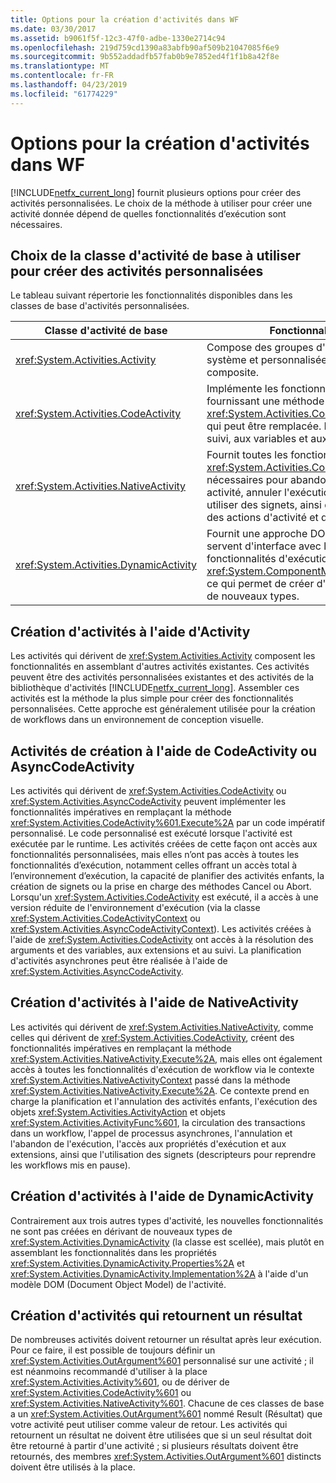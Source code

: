 ```yaml
---
title: Options pour la création d'activités dans WF
ms.date: 03/30/2017
ms.assetid: b9061f5f-12c3-47f0-adbe-1330e2714c94
ms.openlocfilehash: 219d759cd1390a83abfb90af509b21047085f6e9
ms.sourcegitcommit: 9b552addadfb57fab0b9e7852ed4f1f1b8a42f8e
ms.translationtype: MT
ms.contentlocale: fr-FR
ms.lasthandoff: 04/23/2019
ms.locfileid: "61774229"
---
```

# <a name="activity-authoring-options-in-wf"></a>Options pour la création d'activités dans WF
[!INCLUDE[netfx_current_long](../../../includes/netfx-current-long-md.md)] fournit plusieurs options pour créer des activités personnalisées. Le choix de la méthode à utiliser pour créer une activité donnée dépend de quelles fonctionnalités d’exécution sont nécessaires.  
  
## <a name="deciding-which-base-activity-class-to-use-for-authoring-custom-activities"></a>Choix de la classe d'activité de base à utiliser pour créer des activités personnalisées  
 Le tableau suivant répertorie les fonctionnalités disponibles dans les classes de base d'activités personnalisées.  
  
|Classe d'activité de base|Fonctionnalités disponibles|  
|-------------------------|------------------------|  
|<xref:System.Activities.Activity>|Compose des groupes d'activités fournies par le système et personnalisées dans une activité composite.|  
|<xref:System.Activities.CodeActivity>|Implémente les fonctionnalités impératives en fournissant une méthode <xref:System.Activities.CodeActivity%601.Execute%2A> qui peut être remplacée. Donne également accès au suivi, aux variables et aux arguments.|  
|<xref:System.Activities.NativeActivity>|Fournit toutes les fonctionnalités de <xref:System.Activities.CodeActivity>, plus celles nécessaires pour abandonner l'exécution d'une activité, annuler l'exécution d'une activité enfant, utiliser des signets, ainsi que planifier des activités, des actions d'activité et des fonctions.|  
|<xref:System.Activities.DynamicActivity>|Fournit une approche DOM pour créer des activités qui servent d'interface avec le concepteur WF et les fonctionnalités d'exécution via <xref:System.ComponentModel.ICustomTypeDescriptor>, ce qui permet de créer d'autres activités sans définir de nouveaux types.|  
  
## <a name="authoring-activities-using-activity"></a>Création d'activités à l'aide d'Activity  
 Les activités qui dérivent de <xref:System.Activities.Activity> composent les fonctionnalités en assemblant d'autres activités existantes. Ces activités peuvent être des activités personnalisées existantes et des activités de la bibliothèque d'activités [!INCLUDE[netfx_current_long](../../../includes/netfx-current-long-md.md)]. Assembler ces activités est la méthode la plus simple pour créer des fonctionnalités personnalisées. Cette approche est généralement utilisée pour la création de workflows dans un environnement de conception visuelle.  
  
## <a name="authoring-activities-using-codeactivity-or-asynccodeactivity"></a>Activités de création à l'aide de CodeActivity ou AsyncCodeActivity  
 Les activités qui dérivent de <xref:System.Activities.CodeActivity> ou <xref:System.Activities.AsyncCodeActivity> peuvent implémenter les fonctionnalités impératives en remplaçant la méthode <xref:System.Activities.CodeActivity%601.Execute%2A> par un code impératif personnalisé. Le code personnalisé est exécuté lorsque l'activité est exécutée par le runtime. Les activités créées de cette façon ont accès aux fonctionnalités personnalisées, mais elles n’ont pas accès à toutes les fonctionnalités d’exécution, notamment celles offrant un accès total à l’environnement d’exécution, la capacité de planifier des activités enfants, la création de signets ou la prise en charge des méthodes Cancel ou Abort. Lorsqu'un <xref:System.Activities.CodeActivity> est exécuté, il a accès à une version réduite de l'environnement d'exécution (via la classe <xref:System.Activities.CodeActivityContext> ou <xref:System.Activities.AsyncCodeActivityContext>). Les activités créées à l'aide de <xref:System.Activities.CodeActivity> ont accès à la résolution des arguments et des variables, aux extensions et au suivi. La planification d'activités asynchrones peut être réalisée à l'aide de <xref:System.Activities.AsyncCodeActivity>.  
  
## <a name="authoring-activities-using-nativeactivity"></a>Création d'activités à l'aide de NativeActivity  
 Les activités qui dérivent de <xref:System.Activities.NativeActivity>, comme celles qui dérivent de <xref:System.Activities.CodeActivity>, créent des fonctionnalités impératives en remplaçant la méthode <xref:System.Activities.NativeActivity.Execute%2A>, mais elles ont également accès à toutes les fonctionnalités d'exécution de workflow via le contexte <xref:System.Activities.NativeActivityContext> passé dans la méthode <xref:System.Activities.NativeActivity.Execute%2A>. Ce contexte prend en charge la planification et l'annulation des activités enfants, l'exécution des objets <xref:System.Activities.ActivityAction> et objets <xref:System.Activities.ActivityFunc%601>, la circulation des transactions dans un workflow, l'appel de processus asynchrones, l'annulation et l'abandon de l'exécution, l'accès aux propriétés d'exécution et aux extensions, ainsi que l'utilisation des signets (descripteurs pour reprendre les workflows mis en pause).  
  
## <a name="authoring-activities-using-dynamicactivity"></a>Création d'activités à l'aide de DynamicActivity  
 Contrairement aux trois autres types d'activité, les nouvelles fonctionnalités ne sont pas créées en dérivant de nouveaux types de <xref:System.Activities.DynamicActivity> (la classe est scellée), mais plutôt en assemblant les fonctionnalités dans les propriétés <xref:System.Activities.DynamicActivity.Properties%2A> et <xref:System.Activities.DynamicActivity.Implementation%2A> à l'aide d'un modèle DOM (Document Object Model) de l'activité.  
  
## <a name="authoring-activities-that-return-a-result"></a>Création d'activités qui retournent un résultat  
 De nombreuses activités doivent retourner un résultat après leur exécution. Pour ce faire, il est possible de toujours définir un <xref:System.Activities.OutArgument%601> personnalisé sur une activité ; il est néanmoins recommandé d'utiliser à la place <xref:System.Activities.Activity%601>, ou de dériver de <xref:System.Activities.CodeActivity%601> ou <xref:System.Activities.NativeActivity%601>. Chacune de ces classes de base a un <xref:System.Activities.OutArgument%601> nommé Result (Résultat) que votre activité peut utiliser comme valeur de retour. Les activités qui retournent un résultat ne doivent être utilisées que si un seul résultat doit être retourné à partir d'une activité ; si plusieurs résultats doivent être retournés, des membres <xref:System.Activities.OutArgument%601> distincts doivent être utilisés à la place.

